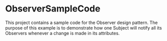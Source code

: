 # ObserverSampleCode
This project contains a sample code for the Observer design pattern. The purpose of this example is to demonstrate how one Subject will notify all its Observers whenever a change is made in its attributes.
